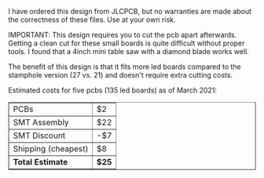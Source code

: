 I have ordered this design from JLCPCB, but no warranties are made about 
the correctness of these files.  Use at your own risk.

IMPORTANT:  This design requires you to cut the pcb apart afterwards. 
            Getting a clean cut for these small boards is quite difficult
            without proper tools.  I found that a 4inch mini table saw with
            a diamond blade works well.

The benefit of this design is that it fits more led boards compared to the 
stamphole version (27 vs. 21) and doesn't require extra cutting costs.  

Estimated costs for five pcbs (135 led boards) as of March 2021:

<table cellspacing=0 cellpadding=3 border=1>
<tr><td>PCBs</td><td>$2</td></tr>
<tr><td>SMT Assembly</td><td>$22</td></tr>
<tr><td>SMT Discount</td><td>-$7</td></tr>
<tr><td>Shipping (cheapest)</td><td>$8</td></tr>
<tr><td><b>Total Estimate</b></td><td><b>$25</b></td></tr>
</table>
